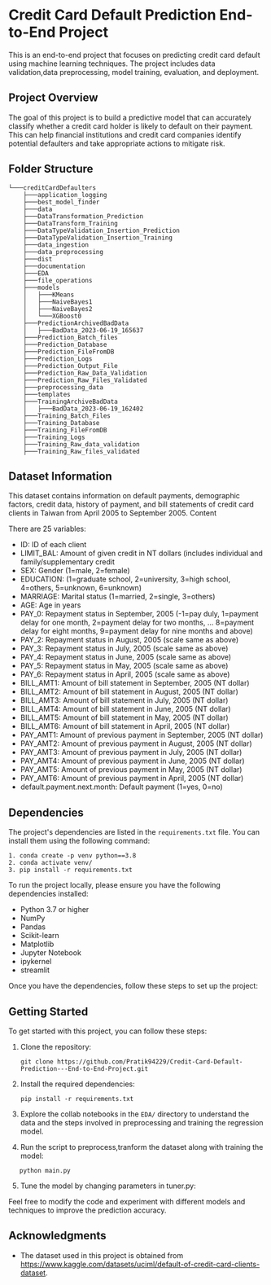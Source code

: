 
# Credit Card Default Prediction End-to-End Project

This is an end-to-end project that focuses on predicting credit card default using machine learning techniques. The project includes data validation,data preprocessing, model training, evaluation, and deployment.

## Project Overview

The goal of this project is to build a predictive model that can accurately classify whether a credit card holder is likely to default on their payment. This can help financial institutions and credit card companies identify potential defaulters and take appropriate actions to mitigate risk.

## Folder Structure
```
└───creditCardDefaulters
    ├───application_logging
    ├───best_model_finder
    ├───data
    ├───DataTransformation_Prediction
    ├───DataTransform_Training
    ├───DataTypeValidation_Insertion_Prediction
    ├───DataTypeValidation_Insertion_Training
    ├───data_ingestion
    ├───data_preprocessing
    ├───dist
    ├───documentation
    ├───EDA
    ├───file_operations
    ├───models
    │   ├───KMeans
    │   ├───NaiveBayes1
    │   ├───NaiveBayes2
    │   └───XGBoost0
    ├───PredictionArchivedBadData
    │   ├───BadData_2023-06-19_165637
    ├───Prediction_Batch_files
    ├───Prediction_Database
    ├───Prediction_FileFromDB
    ├───Prediction_Logs
    ├───Prediction_Output_File
    ├───Prediction_Raw_Data_Validation
    ├───Prediction_Raw_Files_Validated
    ├───preprocessing_data
    ├───templates
    ├───TrainingArchiveBadData
    │   ├───BadData_2023-06-19_162402
    ├───Training_Batch_Files
    ├───Training_Database
    ├───Training_FileFromDB
    ├───Training_Logs
    ├───Training_Raw_data_validation
    ├───Training_Raw_files_validated
```

## Dataset Information

This dataset contains information on default payments, demographic factors, credit data, history of payment, and bill statements of credit card clients in Taiwan from April 2005 to September 2005.
Content

There are 25 variables:

- ID: ID of each client
- LIMIT_BAL: Amount of given credit in NT dollars (includes individual and family/supplementary credit
- SEX: Gender (1=male, 2=female)
- EDUCATION: (1=graduate school, 2=university, 3=high school, 4=others, 5=unknown, 6=unknown)
- MARRIAGE: Marital status (1=married, 2=single, 3=others)
- AGE: Age in years
-  PAY_0: Repayment status in September, 2005 (-1=pay duly, 1=payment delay for one month, 2=payment delay for two months, … 8=payment delay for eight months, 9=payment delay for nine months and above)
- PAY_2: Repayment status in August, 2005 (scale same as above)
-    PAY_3: Repayment status in July, 2005 (scale same as above)
-    PAY_4: Repayment status in June, 2005 (scale same as above)
-    PAY_5: Repayment status in May, 2005 (scale same as above)
-    PAY_6: Repayment status in April, 2005 (scale same as above)
-    BILL_AMT1: Amount of bill statement in September, 2005 (NT dollar)
-    BILL_AMT2: Amount of bill statement in August, 2005 (NT dollar)
-    BILL_AMT3: Amount of bill statement in July, 2005 (NT dollar)
-    BILL_AMT4: Amount of bill statement in June, 2005 (NT dollar)
-    BILL_AMT5: Amount of bill statement in May, 2005 (NT dollar)
-    BILL_AMT6: Amount of bill statement in April, 2005 (NT dollar)
-    PAY_AMT1: Amount of previous payment in September, 2005 (NT dollar)
-    PAY_AMT2: Amount of previous payment in August, 2005 (NT dollar)
-    PAY_AMT3: Amount of previous payment in July, 2005 (NT dollar)
-    PAY_AMT4: Amount of previous payment in June, 2005 (NT dollar)
-    PAY_AMT5: Amount of previous payment in May, 2005 (NT dollar)
-    PAY_AMT6: Amount of previous payment in April, 2005 (NT dollar)
-    default.payment.next.month: Default payment (1=yes, 0=no)


## Dependencies

The project's dependencies are listed in the `requirements.txt` file. You can install them using the following command:

```
1. conda create -p venv python==3.8
2. conda activate venv/ 
3. pip install -r requirements.txt

```
To run the project locally, please ensure you have the following dependencies installed:

- Python 3.7 or higher
- NumPy
- Pandas
- Scikit-learn
- Matplotlib
- Jupyter Notebook 
- ipykernel
- streamlit

Once you have the dependencies, follow these steps to set up the project:

## Getting Started

To get started with this project, you can follow these steps:

1. Clone the repository:

   ```
   git clone https://github.com/Pratik94229/Credit-Card-Default-Prediction---End-to-End-Project.git
   ```

2. Install the required dependencies:

   ```
   pip install -r requirements.txt
   ```

3. Explore the collab notebooks in the `EDA/` directory to understand the data and the steps involved in preprocessing and training the regression model.

4. Run the script to preprocess,tranform the dataset along with training the model:

```
   python main.py
  ```


5. Tune the model by changing parameters in tuner.py:

 

Feel free to modify the code and experiment with different models and techniques to improve the prediction accuracy.



## Acknowledgments

- The dataset used in this project is obtained from https://www.kaggle.com/datasets/uciml/default-of-credit-card-clients-dataset.






